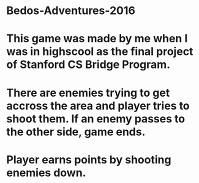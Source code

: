 # Bedos-Adventures-2016
#
# This game was made by me when I was in highscool as the final project of Stanford CS Bridge Program.
# 
# There are enemies trying to get accross the area and player tries to shoot them. If an enemy passes to the other side, game ends.
# Player earns points by shooting enemies down.
